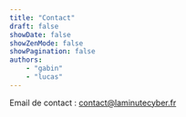 ```yaml
---
title: "Contact"
draft: false
showDate: false
showZenMode: false
showPagination: false
authors:
    - "gabin"
    - "lucas"
---
```


Email de contact : contact@laminutecyber.fr